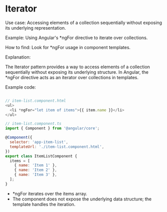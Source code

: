 # Iterator

Use case: Accessing elements of a collection sequentially without exposing its underlying representation.

Example: Using Angular's \*ngFor directive to iterate over collections.

How to find: Look for \*ngFor usage in component templates.

Explanation:

The Iterator pattern provides a way to access elements of a collection sequentially without exposing its underlying structure. In Angular, the \*ngFor directive acts as an iterator over collections in templates.

Example code:

```js

// item-list.component.html
<ul>
  <li *ngFor="let item of items">{{ item.name }}</li>
</ul>

// item-list.component.ts
import { Component } from '@angular/core';

@Component({
  selector: 'app-item-list',
  templateUrl: './item-list.component.html',
})
export class ItemListComponent {
  items = [
    { name: 'Item 1' },
    { name: 'Item 2' },
    { name: 'Item 3' },
  ];
}
```

- \*ngFor iterates over the items array.
- The component does not expose the underlying data structure; the template handles the iteration.
